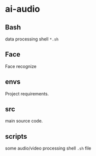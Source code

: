 # ai-audio

## Bash
data processing shell `*.sh`

## Face
Face recognize

## envs
Project requirements.

## src
main source code.

## scripts
some audio/video processing shell `.sh` file